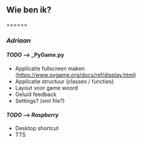 ## Wie ben ik?
======
### _Adriaan_

#### _TODO_ --> _PyGame.py 
* Applicatie fullscreen maken               (https://www.pygame.org/docs/ref/display.html)
* Applicatie structuur (classes / functies)
* Layout voor game woord
* Geluid feedback
* Settings? (xml file?)


#### _TODO_ --> _Raspberry_
* Desktop shortcut
* TTS
